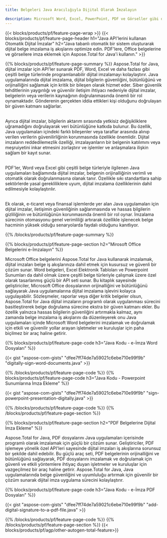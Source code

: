 ```yaml
---
title: Belgeleri Java Aracılığıyla Dijital Olarak İmzalayın 

description: Microsoft Word, Excel, PowerPoint, PDF ve Görseller gibi dosyaları Java uygulamanız aracılığıyla imzalamak için dijital imzayı kullanın. Uygulama aracılığıyla çevrimiçi olarak e-İmza ekleyin.
---
```


{{< blocks/products/pf/feature-page-wrap >}}
{{< blocks/products/pf/feature-page-header h1="Java API'lerini kullanan Otomatik Dijital İmzalar" h2="Java tabanlı otomatik bir sistem oluşturarak dijital belge imzalama iş akışlarını optimize edin. PDF'lere, Office belgelerine ve görsellere imza eklemek için Aspose.Total for Java'i kullanın." >}}

{{% blocks/products/pf/feature-page-summary %}}
Aspose.Total for Java, dijital imzalar için API'ler sunarak PDF, Word, Excel ve daha fazlası gibi çeşitli belge türlerinde programlanabilir dijital imzalamayı kolaylaştırır. Java uygulamalarında dijital imzalama, dijital bilgilerin güvenliğini, bütünlüğünü ve orijinalliğini sağlamak için kritik bir bileşen olarak hizmet eder. Siber güvenlik tehditlerinin yaygınlığı ve güvenilir iletişim ihtiyacı nedeniyle dijital imzalar, belgelerin veya verilerin kaynağının doğrulanmasında önemli bir rol oynamaktadır. Gönderenin gerçekten iddia ettikleri kişi olduğunu doğrulayan bir güven katmanı sağlarlar. <br /><br />

Ayrıca dijital imzalar, bilgilerin aktarım sırasında yetkisiz değişikliklere uğramadığını doğrulayarak veri bütünlüğüne katkıda bulunur. Bu özellik, Java uygulamaları içindeki farklı bileşenler veya taraflar arasında alınıp verilen verilerin güvenilirliğinin korunmasında özellikle önemlidir. Dijital imzaların reddedilemezlik özelliği, imzalayanların bir belgenin katılımını veya meşruiyetini inkar etmesini zorlaştırır ve işlemler ve anlaşmalara ilişkin sağlam bir kayıt sunar. <br /><br />

PDF'ler, Word veya Excel gibi çeşitli belge türleriyle ilgilenen Java uygulamaları bağlamında dijital imzalar, belgenin orijinalliğinin verimli ve otomatik olarak doğrulanmasına olanak tanır. Özellikle sıkı standartlara sahip sektörlerde yasal gerekliliklere uyum, dijital imzalama özelliklerinin dahil edilmesiyle kolaylaştırılır. <br /><br />

Ek olarak, e-ticaret veya finansal işlemlerde yer alan Java uygulamaları için dijital imzalar, iletişimin güvenliğinin sağlanmasında ve hassas bilgilerin gizliliğinin ve bütünlüğünün korunmasında önemli bir rol oynar. İmzalama sürecinin otomasyonu genel verimliliği artırarak özellikle işlenecek belge hacminin yüksek olduğu senaryolarda faydalı olduğunu kanıtlıyor. 

{{% /blocks/products/pf/feature-page-summary  %}}

{{% blocks/products/pf/feature-page-section  h2="Mirosoft Office Belgelerini e-İmzalayın" %}}

Microsoft Office belgelerini Aspose.Total for Java kullanarak imzalamak, dijital imzaları belge iş akışlarınıza dahil etmek için kusursuz ve güvenli bir çözüm sunar. Word belgeleri, Excel Elektronik Tabloları ve Powerpoint Sunumları da dahil olmak üzere çeşitli belge türleriyle çalışmak üzere özel olarak tasarlanmış güçlü bir API seti sunar. Bu kitaplık sayesinde geliştiriciler, Microsoft Office dosyalarının orijinalliğini ve bütünlüğünü sağlayarak Java uygulamalarına dijital imzalama işlevini kolayca uygulayabilir. Sözleşmeler, raporlar veya diğer kritik belgeler olsun, Aspose.Total for Java dijital imzaların programlı olarak uygulanması sürecini basitleştirerek belge doğrulama sürecine ekstra bir güven katmanı ekler. Bu özellik yalnızca hassas bilgilerin güvenliğini artırmakla kalmaz, aynı zamanda belge imzalama iş akışlarını da düzenleyerek onu Java uygulamaları içinde Microsoft Word belgelerini imzalamak ve doğrulamak için etkili ve güvenilir yollar arayan işletmeler ve kuruluşlar için paha biçilmez bir araç haline getirir.

{{% blocks/products/pf/feature-page-code h3="Java Kodu - e-İmza Word Dosyaları" %}}

{{< gist "aspose-com-gists" "dfee7ff74de7a59021c6ebe710e99f9b" "digitally-sign-word-documents.java" >}}

{{% /blocks/products/pf/feature-page-code  %}}
{{% blocks/products/pf/feature-page-code h3="Java Kodu - Powerpoint Sunumlarına İmza Ekleme" %}}

{{< gist "aspose-com-gists" "dfee7ff74de7a59021c6ebe710e99f9b" "sign-powerpoint-presentation-digitally.java" >}}

{{% /blocks/products/pf/feature-page-code  %}}
{{% /blocks/products/pf/feature-page-section %}}

{{% blocks/products/pf/feature-page-section  h2="PDF Belgelerine Dijital İmza Ekleme" %}}

Aspose.Total for Java, PDF dosyalarını Java uygulamaları içerisinde programlı olarak imzalamak için güçlü bir çözüm sunar. Geliştiriciler, PDF işlemeye yönelik özel API'leri sayesinde dijital imzaları iş akışlarına sorunsuz bir şekilde dahil edebilir. Bu güçlü araç seti, PDF belgelerinin orijinalliğini ve bütünlüğünü sağlayarak, PDF dosyalarını imzalamak ve doğrulamak için güvenli ve etkili yöntemlere ihtiyaç duyan işletmeler ve kuruluşlar için vazgeçilmez bir araç haline getirir. Aspose.Total for Java, Java uygulamalarında belge güvenliğini ve uyumluluğu artırmak için güvenilir bir çözüm sunarak dijital imza uygulama sürecini kolaylaştırır.

{{% blocks/products/pf/feature-page-code h3="Java Kodu - e-İmza PDF Dosyaları" %}}

{{< gist "aspose-com-gists" "dfee7ff74de7a59021c6ebe710e99f9b" "add-digital-signature-to-a-pdf-file.java" >}}

{{% /blocks/products/pf/feature-page-code  %}}
{{% /blocks/products/pf/feature-page-section %}}
{{< blocks/products/pf/agp/other-autogen-total-feature>}}